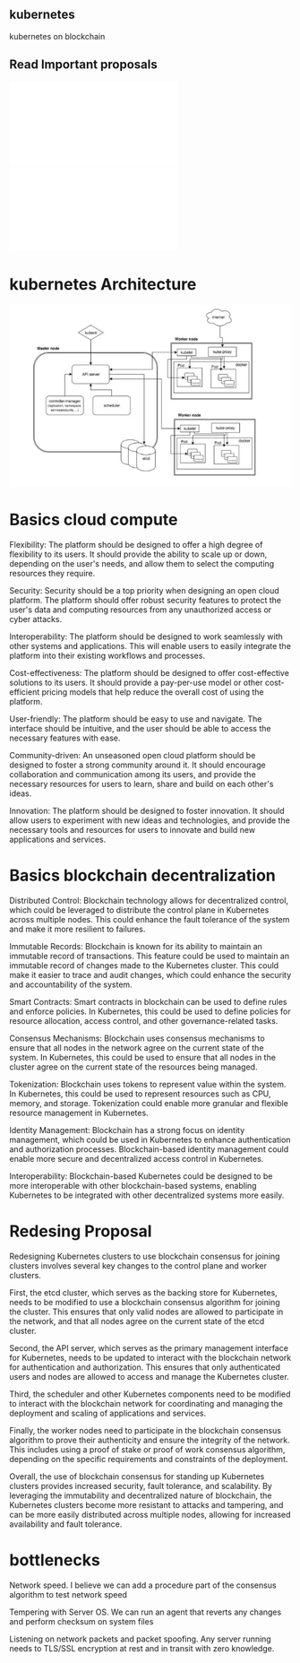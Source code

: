 ## kubernetes
kubernetes on blockchain

## Read Important proposals

![Etcd proposal](etcd_concept.md)
![White Paper](white_paper.md)

# kubernetes Architecture
![kubernetes](kubernetes.jpg)

# Basics cloud compute

Flexibility: The platform should be designed to offer a high degree of flexibility to its users. It should provide the ability to scale up or down, depending on the user's needs, and allow them to select the computing resources they require.

Security: Security should be a top priority when designing an open cloud platform. The platform should offer robust security features to protect the user's data and computing resources from any unauthorized access or cyber attacks.

Interoperability: The platform should be designed to work seamlessly with other systems and applications. This will enable users to easily integrate the platform into their existing workflows and processes.

Cost-effectiveness: The platform should be designed to offer cost-effective solutions to its users. It should provide a pay-per-use model or other cost-efficient pricing models that help reduce the overall cost of using the platform.

User-friendly: The platform should be easy to use and navigate. The interface should be intuitive, and the user should be able to access the necessary features with ease.

Community-driven: An unseasoned open cloud platform should be designed to foster a strong community around it. It should encourage collaboration and communication among its users, and provide the necessary resources for users to learn, share and build on each other's ideas.

Innovation: The platform should be designed to foster innovation. It should allow users to experiment with new ideas and technologies, and provide the necessary tools and resources for users to innovate and build new applications and services.

# Basics blockchain decentralization

Distributed Control: Blockchain technology allows for decentralized control, which could be leveraged to distribute the control plane in Kubernetes across multiple nodes. This could enhance the fault tolerance of the system and make it more resilient to failures.

Immutable Records: Blockchain is known for its ability to maintain an immutable record of transactions. This feature could be used to maintain an immutable record of changes made to the Kubernetes cluster. This could make it easier to trace and audit changes, which could enhance the security and accountability of the system.

Smart Contracts: Smart contracts in blockchain can be used to define rules and enforce policies. In Kubernetes, this could be used to define policies for resource allocation, access control, and other governance-related tasks.

Consensus Mechanisms: Blockchain uses consensus mechanisms to ensure that all nodes in the network agree on the current state of the system. In Kubernetes, this could be used to ensure that all nodes in the cluster agree on the current state of the resources being managed.

Tokenization: Blockchain uses tokens to represent value within the system. In Kubernetes, this could be used to represent resources such as CPU, memory, and storage. Tokenization could enable more granular and flexible resource management in Kubernetes.

Identity Management: Blockchain has a strong focus on identity management, which could be used in Kubernetes to enhance authentication and authorization processes. Blockchain-based identity management could enable more secure and decentralized access control in Kubernetes.

Interoperability: Blockchain-based Kubernetes could be designed to be more interoperable with other blockchain-based systems, enabling Kubernetes to be integrated with other decentralized systems more easily.

# Redesing Proposal 
Redesigning Kubernetes clusters to use blockchain consensus for joining clusters involves several key changes to the control plane and worker clusters.

First, the etcd cluster, which serves as the backing store for Kubernetes, needs to be modified to use a blockchain consensus algorithm for joining the cluster. This ensures that only valid nodes are allowed to participate in the network, and that all nodes agree on the current state of the etcd cluster.

Second, the API server, which serves as the primary management interface for Kubernetes, needs to be updated to interact with the blockchain network for authentication and authorization. This ensures that only authenticated users and nodes are allowed to access and manage the Kubernetes cluster.

Third, the scheduler and other Kubernetes components need to be modified to interact with the blockchain network for coordinating and managing the deployment and scaling of applications and services.

Finally, the worker nodes need to participate in the blockchain consensus algorithm to prove their authenticity and ensure the integrity of the network. This includes using a proof of stake or proof of work consensus algorithm, depending on the specific requirements and constraints of the deployment.

Overall, the use of blockchain consensus for standing up Kubernetes clusters provides increased security, fault tolerance, and scalability. By leveraging the immutability and decentralized nature of blockchain, the Kubernetes clusters become more resistant to attacks and tampering, and can be more easily distributed across multiple nodes, allowing for increased availability and fault tolerance.


# bottlenecks

Network speed. I believe we can add a procedure part of the consensus algorithm to test network speed

Tempering with Server OS. We can run an agent that reverts any changes and perform checksum on system files

Listening on network packets and packet spoofing. Any server running needs to TLS/SSL encryption at rest and in transit with zero knowledge.



